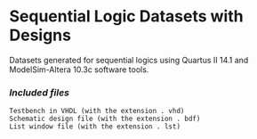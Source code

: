 # Sequential Logic Datasets with Designs
 Datasets generated for sequential logics using Quartus II 14.1 and ModelSim-Altera 10.3c software tools.
 
 ### _Included files_
 ```
 Testbench in VHDL (with the extension . vhd) 
 Schematic design file (with the extension . bdf) 
 List window file (with the extension . lst) 
```
